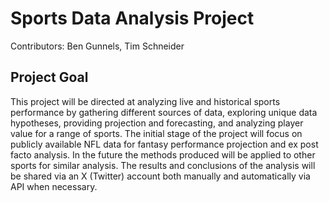 # Sports Data Analysis Project

Contributors: Ben Gunnels, Tim Schneider

## Project Goal

This project will be directed at analyzing live and historical sports performance by gathering different sources of data, exploring unique data hypotheses, providing projection and forecasting, and analyzing player value for a range of sports. The initial stage of the project will focus on publicly available NFL data for fantasy performance projection and ex post facto analysis. In the future the methods produced will be applied to other sports for similar analysis. The results and conclusions of the analysis will be shared via an X (Twitter) account both manually and automatically via API when necessary. 